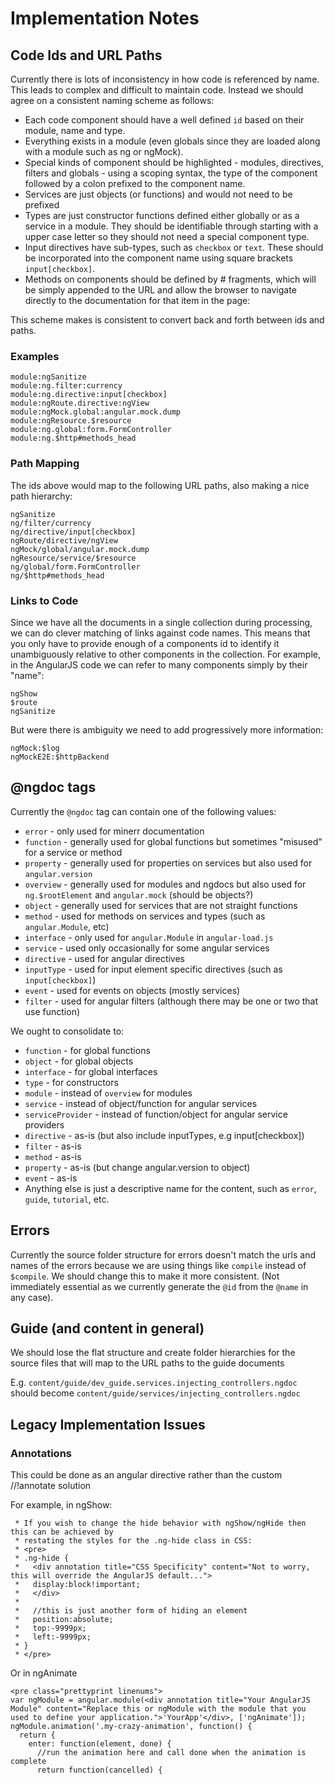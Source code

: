 # Implementation Notes

## Code Ids and URL Paths

Currently there is lots of inconsistency in how code is referenced by name.  This
leads to complex and difficult to maintain code.  Instead we should agree on a consistent naming
scheme as follows:

* Each code component should have a well defined `id` based on their module, name and type.
* Everything exists in a module (even globals since they are loaded along with a module such as ng
  or ngMock).
* Special kinds of component should be highlighted - modules, directives, filters and globals -
  using a scoping syntax, the type of the component followed by a colon prefixed to the component
  name.
* Services are just objects (or functions) and would not need to be prefixed
* Types are just constructor functions defined either globally or as a service in a module. They
  should be identifiable through starting with a upper case letter so they should not need a special
  component type.
* Input directives have sub-types, such as `checkbox` or `text`.  These should be incorporated into
  the component name using square brackets `input[checkbox]`.
* Methods on components should be defined by # fragments, which will be simply appended to the URL
  and allow the browser to navigate directly to the documentation for that item in the page:

This scheme makes is consistent to convert back and forth between ids and paths.

### Examples

```
module:ngSanitize
module:ng.filter:currency
module:ng.directive:input[checkbox]
module:ngRoute.directive:ngView
module:ngMock.global:angular.mock.dump
module:ngResource.$resource
module:ng.global:form.FormController
module:ng.$http#methods_head
```

### Path Mapping

The ids above would map to the following URL paths, also making a nice path hierarchy:

```
ngSanitize
ng/filter/currency
ng/directive/input[checkbox]
ngRoute/directive/ngView
ngMock/global/angular.mock.dump
ngResource/service/$resource
ng/global/form.FormController
ng/$http#methods_head
```

### Links to Code
Since we have all the documents in a single collection during processing, we can do clever matching
of links against code names. This means that you only have to provide enough of a components id to
identify it unambiguously relative to other components in the collection.
For example, in the AngularJS code we can refer to many components simply by their "name":

```
ngShow
$route
ngSanitize
```

But were there is ambiguity we need to add progressively more information:

```
ngMock:$log
ngMockE2E:$httpBackend
```


## @ngdoc tags
Currently the `@ngdoc` tag can contain one of the following values:

* `error` - only used for minerr documentation
* `function` - generally used for global functions but sometimes "misused" for a service or method
* `property` - generally used for properties on services but also used for `angular.version`
* `overview` - generally used for modules and ngdocs but also used for `ng.$rootElement` and `angular.mock` (should be objects?)
* `object` - generally used for services that are not straight functions
* `method` - used for methods on services and types (such as `angular.Module`, etc)
* `interface` - only used for `angular.Module` in `angular-load.js`
* `service` - used only occasionally for some angular services
* `directive` - used for angular directives
* `inputType` - used for input element specific directives (such as `input[checkbox]`)
* `event` - used for events on objects (mostly services)
* `filter` - used for angular filters (although there may be one or two that use function)

We ought to consolidate to:

* `function` - for global functions
* `object` - for global objects
* `interface` - for global interfaces
* `type` - for constructors
* `module` - instead of `overview` for modules
* `service` - instead of object/function for angular services
* `serviceProvider` - instead of function/object for angular service providers
* `directive` - as-is (but also include inputTypes, e.g input[checkbox])
* `filter` - as-is
* `method` - as-is
* `property` - as-is (but change angular.version to object)
* `event` - as-is
* Anything else is just a descriptive name for the content, such as `error`, `guide`, `tutorial`,
  etc.


## Errors

Currently the source folder structure for errors doesn't match the urls and names of the errors
because we are using things like `compile` instead of `$compile`. We should change this to make it
more consistent.  (Not immediately essential as we currently generate the `@id` from the `@name` in
any case).

## Guide (and content in general)
We should lose the flat structure and create folder hierarchies for the source files that will map
to the URL paths to the guide documents

E.g. `content/guide/dev_guide.services.injecting_controllers.ngdoc` should become
`content/guide/services/injecting_controllers.ngdoc`


## Legacy Implementation Issues

### Annotations
This could be done as an angular directive rather than the custom //!annotate solution

For example, in ngShow:

```
 * If you wish to change the hide behavior with ngShow/ngHide then this can be achieved by
 * restating the styles for the .ng-hide class in CSS:
 * <pre>
 * .ng-hide {
 *   <div annotation title="CSS Specificity" content="Not to worry, this will override the AngularJS default...">
 *   display:block!important;
 *   </div>
 *
 *   //this is just another form of hiding an element
 *   position:absolute;
 *   top:-9999px;
 *   left:-9999px;
 * }
 * </pre>
```

Or in ngAnimate

```
<pre class="prettyprint linenums">
var ngModule = angular.module(<div annotation title="Your AngularJS Module" content="Replace this or ngModule with the module that you used to define your application.">'YourApp'</div>, ['ngAnimate']);
ngModule.animation('.my-crazy-animation', function() {
  return {
    enter: function(element, done) {
      //run the animation here and call done when the animation is complete
      return function(cancelled) {
```

